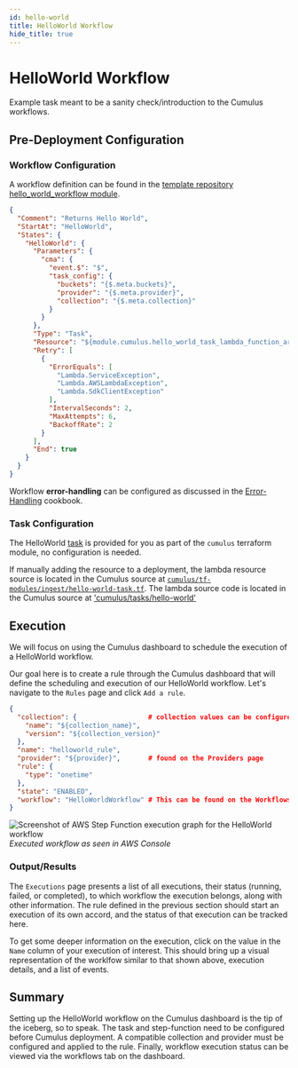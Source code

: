 ```yaml
---
id: hello-world
title: HelloWorld Workflow
hide_title: true
---
```


# HelloWorld Workflow

Example task meant to be a sanity check/introduction to the Cumulus workflows.

## Pre-Deployment Configuration

### Workflow Configuration

A workflow definition can be found in the [template repository hello_world_workflow module](https://github.com/nasa/cumulus-template-deploy/blob/master/cumulus-tf/hello_world_workflow.tf).

```json
{
  "Comment": "Returns Hello World",
  "StartAt": "HelloWorld",
  "States": {
    "HelloWorld": {
      "Parameters": {
        "cma": {
          "event.$": "$",
          "task_config": {
            "buckets": "{$.meta.buckets}",
            "provider": "{$.meta.provider}",
            "collection": "{$.meta.collection}"
          }
        }
      },
      "Type": "Task",
      "Resource": "${module.cumulus.hello_world_task_lambda_function_arn}",
      "Retry": [
        {
          "ErrorEquals": [
            "Lambda.ServiceException",
            "Lambda.AWSLambdaException",
            "Lambda.SdkClientException"
          ],
          "IntervalSeconds": 2,
          "MaxAttempts": 6,
          "BackoffRate": 2
        }
      ],
      "End": true
    }
  }
}
```


Workflow **error-handling** can be configured as discussed in the [Error-Handling](error-handling.md) cookbook.

### Task Configuration

The HelloWorld [task](workflows/developing-workflow-tasks.md) is provided for you as part of the `cumulus` terraform module, no configuration is needed.

If manually adding the resource to a deployment, the lambda resource source is located in the Cumulus source at  [`cumulus/tf-modules/ingest/hello-world-task.tf`](https://github.com/nasa/cumulus/tf-modules/ingest/hello-world-task.tf).  The lambda source code is located in the Cumulus source at ['cumulus/tasks/hello-world'](https://github.com/nasa/cumulus/tasks/hello-world/)

## Execution

We will focus on using the Cumulus dashboard to schedule the execution of a HelloWorld workflow.

Our goal here is to create a rule through the Cumulus dashboard that will define the scheduling and execution of our HelloWorld workflow. Let's navigate to the `Rules` page and click `Add a rule`.

```json
{
  "collection": {                  # collection values can be configured and found on the Collections page
    "name": "${collection_name}",
    "version": "${collection_version}"
  },
  "name": "helloworld_rule",
  "provider": "${provider}",       # found on the Providers page
  "rule": {
    "type": "onetime"
  },
  "state": "ENABLED",
  "workflow": "HelloWorldWorkflow" # This can be found on the Workflows page
}
```

![Screenshot of AWS Step Function execution graph for the HelloWorld workflow](assets/hello_world_workflow.png)
*Executed workflow as seen in AWS Console*

### Output/Results

The `Executions` page presents a list of all executions, their status (running, failed, or completed), to which workflow the execution belongs, along with other information. The rule defined in the previous section should start an execution of its own accord, and the status of that execution can be tracked here.

To get some deeper information on the execution, click on the value in the `Name` column of your execution of interest. This should bring up a visual representation of the worklfow similar to that shown above, execution details, and a list of events.

## Summary

Setting up the HelloWorld workflow on the Cumulus dashboard is the tip of the iceberg, so to speak. The task and step-function need to be configured before Cumulus deployment. A compatible collection and provider must be configured and applied to the rule. Finally, workflow execution status can be viewed via the workflows tab on the dashboard.
